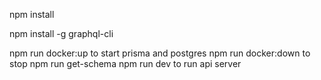 

npm install

npm install -g graphql-cli

npm run docker:up to start prisma and postgres
npm run docker:down to stop
npm run get-schema
npm run dev to run api server
